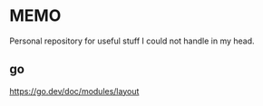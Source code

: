 # MEMO

Personal repository for useful stuff I could not handle in my head.


## go

https://go.dev/doc/modules/layout 